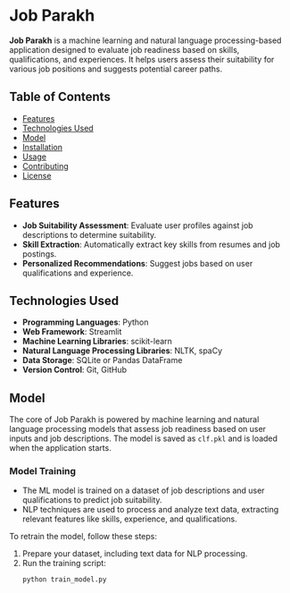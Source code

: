 # Job Parakh

**Job Parakh** is a machine learning and natural language processing-based application designed to evaluate job readiness based on skills, qualifications, and experiences. It helps users assess their suitability for various job positions and suggests potential career paths.

## Table of Contents

- [Features](#features)
- [Technologies Used](#technologies-used)
- [Model](#model)
- [Installation](#installation)
- [Usage](#usage)
- [Contributing](#contributing)
- [License](#license)

## Features

- **Job Suitability Assessment**: Evaluate user profiles against job descriptions to determine suitability.
- **Skill Extraction**: Automatically extract key skills from resumes and job postings.
- **Personalized Recommendations**: Suggest jobs based on user qualifications and experience.

## Technologies Used

- **Programming Languages**: Python
- **Web Framework**: Streamlit
- **Machine Learning Libraries**: scikit-learn
- **Natural Language Processing Libraries**: NLTK, spaCy
- **Data Storage**: SQLite or Pandas DataFrame
- **Version Control**: Git, GitHub

## Model

The core of Job Parakh is powered by machine learning and natural language processing models that assess job readiness based on user inputs and job descriptions. The model is saved as `clf.pkl` and is loaded when the application starts.

### Model Training

- The ML model is trained on a dataset of job descriptions and user qualifications to predict job suitability.
- NLP techniques are used to process and analyze text data, extracting relevant features like skills, experience, and qualifications.

To retrain the model, follow these steps:

1. Prepare your dataset, including text data for NLP processing.
2. Run the training script:
   ```bash
   python train_model.py
